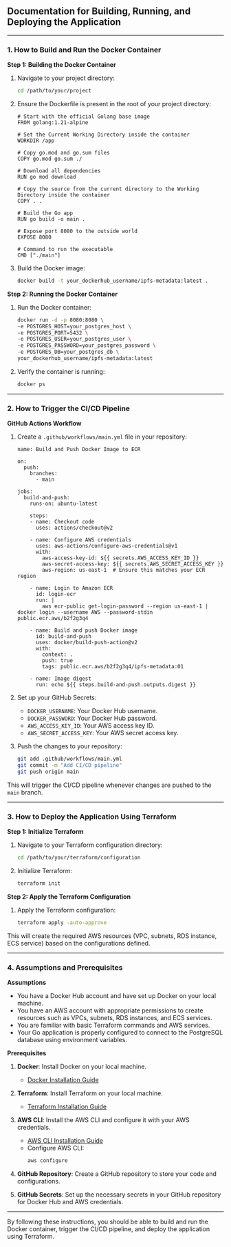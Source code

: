 

## Documentation for Building, Running, and Deploying the Application 
---

### 1. How to Build and Run the Docker Container

**Step 1: Building the Docker Container**  

1. Navigate to your project directory:
   ```bash
   cd /path/to/your/project
   ```

2. Ensure the Dockerfile is present in the root of your project directory:

   ```
   # Start with the official Golang base image
   FROM golang:1.21-alpine

   # Set the Current Working Directory inside the container
   WORKDIR /app

   # Copy go.mod and go.sum files
   COPY go.mod go.sum ./

   # Download all dependencies
   RUN go mod download

   # Copy the source from the current directory to the Working Directory inside the container
   COPY . .

   # Build the Go app
   RUN go build -o main .

   # Expose port 8080 to the outside world
   EXPOSE 8080

   # Command to run the executable
   CMD ["./main"]
   ```

3. Build the Docker image:
   ```bash
   docker build -t your_dockerhub_username/ipfs-metadata:latest .
   ```

**Step 2: Running the Docker Container**

1. Run the Docker container:
   ```bash
   docker run -d -p 8080:8080 \
   -e POSTGRES_HOST=your_postgres_host \
   -e POSTGRES_PORT=5432 \
   -e POSTGRES_USER=your_postgres_user \
   -e POSTGRES_PASSWORD=your_postgres_password \
   -e POSTGRES_DB=your_postgres_db \
   your_dockerhub_username/ipfs-metadata:latest
   ```

2. Verify the container is running:
   ```bash
   docker ps
   ```

---

### 2. How to Trigger the CI/CD Pipeline

**GitHub Actions Workflow**

1. Create a `.github/workflows/main.yml` file in your repository:

   ```
   name: Build and Push Docker Image to ECR

   on:
     push:
       branches:
         - main

   jobs:
     build-and-push:
       runs-on: ubuntu-latest

       steps:
       - name: Checkout code
         uses: actions/checkout@v2

       - name: Configure AWS credentials
         uses: aws-actions/configure-aws-credentials@v1
         with:
           aws-access-key-id: ${{ secrets.AWS_ACCESS_KEY_ID }}
           aws-secret-access-key: ${{ secrets.AWS_SECRET_ACCESS_KEY }}
           aws-region: us-east-1  # Ensure this matches your ECR region

       - name: Login to Amazon ECR
         id: login-ecr
         run: |
           aws ecr-public get-login-password --region us-east-1 | docker login --username AWS --password-stdin public.ecr.aws/b2f2g3q4

       - name: Build and push Docker image
         id: build-and-push
         uses: docker/build-push-action@v2
         with:
           context: .
           push: true
           tags: public.ecr.aws/b2f2g3q4/ipfs-metadata:01

       - name: Image digest
         run: echo ${{ steps.build-and-push.outputs.digest }}
   ```

2. Set up your GitHub Secrets:
   - `DOCKER_USERNAME`: Your Docker Hub username.
   - `DOCKER_PASSWORD`: Your Docker Hub password.
   - `AWS_ACCESS_KEY_ID`: Your AWS access key ID.
   - `AWS_SECRET_ACCESS_KEY`: Your AWS secret access key.

3. Push the changes to your repository:
   ```bash
   git add .github/workflows/main.yml
   git commit -m "Add CI/CD pipeline"
   git push origin main
   ```

This will trigger the CI/CD pipeline whenever changes are pushed to the `main` branch.

---

### 3. How to Deploy the Application Using Terraform

**Step 1: Initialize Terraform**

1. Navigate to your Terraform configuration directory:
   ```bash
   cd /path/to/your/terraform/configuration
   ```

2. Initialize Terraform:
   ```bash
   terraform init
   ```

**Step 2: Apply the Terraform Configuration**

1. Apply the Terraform configuration:
   ```bash
   terraform apply -auto-approve
   ```

This will create the required AWS resources (VPC, subnets, RDS instance, ECS service) based on the configurations defined.

---

### 4. Assumptions and Prerequisites

**Assumptions**

- You have a Docker Hub account and have set up Docker on your local machine.
- You have an AWS account with appropriate permissions to create resources such as VPCs, subnets, RDS instances, and ECS services.
- You are familiar with basic Terraform commands and AWS services.
- Your Go application is properly configured to connect to the PostgreSQL database using environment variables.

**Prerequisites**

1. **Docker**: Install Docker on your local machine.
   - [Docker Installation Guide](https://docs.docker.com/get-docker/)

2. **Terraform**: Install Terraform on your local machine.
   - [Terraform Installation Guide](https://learn.hashicorp.com/tutorials/terraform/install-cli)

3. **AWS CLI**: Install the AWS CLI and configure it with your AWS credentials.
   - [AWS CLI Installation Guide](https://docs.aws.amazon.com/cli/latest/userguide/install-cliv2.html)
   - Configure AWS CLI:
     ```bash
     aws configure
     ```

4. **GitHub Repository**: Create a GitHub repository to store your code and configurations.

5. **GitHub Secrets**: Set up the necessary secrets in your GitHub repository for Docker Hub and AWS credentials.

---

By following these instructions, you should be able to build and run the Docker container, trigger the CI/CD pipeline, and deploy the application using Terraform. 
